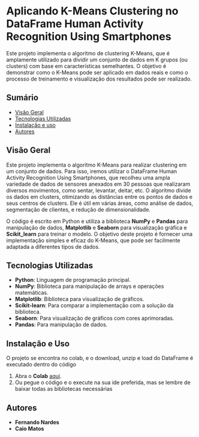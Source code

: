 # Aplicando K-Means Clustering no DataFrame Human Activity Recognition Using Smartphones

Este projeto implementa o algoritmo de clustering K-Means, que é amplamente utilizado para dividir um conjunto de dados em K grupos (ou clusters) com base em características semelhantes. O objetivo é demonstrar como o K-Means pode ser aplicado em dados reais e como o processo de treinamento e visualização dos resultados pode ser realizado.

## Sumário

- [Visão Geral](#visão-geral)
- [Tecnologias Utilizadas](#tecnologias-utilizadas)
- [Instalação e uso](#instalação-e-uso)
- [Autores](#autores)

## Visão Geral

Este projeto implementa o algoritmo K-Means para realizar clustering em um conjunto de dados. Para isso, iremos utilizar o DataFrame Human Activity Recognition Using Smartphones, que recolheu uma ampla variedade de dados de sensores anexados em 30 pessoas que realizaram diversos movimentos, como sentar, levantar, deitar, etc. O algoritmo divide os dados em clusters, otimizando as distâncias entre os pontos de dados e seus centros de clusters. Ele é útil em várias áreas, como análise de dados, segmentação de clientes, e redução de dimensionalidade.

O código é escrito em Python e utiliza a biblioteca **NumPy** e **Pandas** para manipulação de dados, **Matplotlib** e **Seaborn** para visualização gráfica e **Scikit_learn** para treinar o modelo. O objetivo deste projeto é fornecer uma implementação simples e eficaz do K-Means, que pode ser facilmente adaptada a diferentes tipos de dados.

## Tecnologias Utilizadas

- **Python**: Linguagem de programação principal.
- **NumPy**: Biblioteca para manipulação de arrays e operações matemáticas.
- **Matplotlib**: Biblioteca para visualização de gráficos.
- **Scikit-learn**: Para comparar a implementação com a solução da biblioteca.
- **Seaborn**: Para visualização de gráficos com cores aprimoradas.
- **Pandas**: Para manipulação de dados.

## Instalação e Uso

O projeto se encontra no colab, e o download, unzip e load do DataFrame é executado dentro do código

1. Abra o **Colab** [aqui](https://colab.research.google.com/drive/1RbQ1m3ueFJ-xXxCVLv0XpL6YIhtLHxGs?usp=sharing).
2. Ou pegue o código e o execute na sua ide preferida, mas se lembre de baixar todas as bibliotecas necessárias

## Autores
- **Fernando Nardes**
- **Caio Matos**

